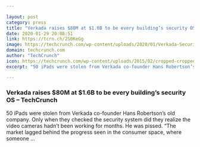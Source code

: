 ```yaml
---

layout: post
category: press
title: "Verkada raises $80M at $1.6B to be every building’s security OS"
date: 2020-01-29 20:08:51
link: https://tcrn.ch/2S0KeGg
image: https://techcrunch.com/wp-content/uploads/2020/01/Verkada-Security-1.png?w=740
domain: techcrunch.com
author: "TechCrunch"
icon: https://techcrunch.com/wp-content/uploads/2015/02/cropped-cropped-favicon-gradient.png?w=180
excerpt: "50 iPads were stolen from Verkada co-founder Hans Robertson’s old company. Only when they checked the security system did they realize the video cameras hadn’t been working for months. He was pissed. “The market lagged behind the progress seen in the consumer space, where someone …"

---
```


### Verkada raises $80M at $1.6B to be every building’s security OS – TechCrunch

50 iPads were stolen from Verkada co-founder Hans Robertson’s old company. Only when they checked the security system did they realize the video cameras hadn’t been working for months. He was pissed. “The market lagged behind the progress seen in the consumer space, where someone …